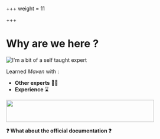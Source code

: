+++
weight = 11

+++

# Why are we here ?

<img src="https://y.yarn.co/bf2f9d25-2d7d-4487-8563-babf90962d07_text.gif" alt="I'm a bit of a self taught expert" />

Learned _Maven_ with :

* **Other experts** 👨‍🔬
* **Experience** ⌛
<p><img src="https://media.tenor.com/wMaI-3qBUvkAAAAC/stack-overflow-infinite.gif" height="60px" width="400px"/></p>

**❓ What about the official documentation ❓**